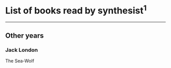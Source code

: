 # List of books read by synthesist<sup>1</sup>
---

## Other years

### Jack London
The Sea-Wolf



